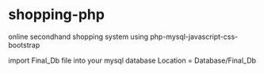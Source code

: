 # shopping-php
online secondhand shopping system using php-mysql-javascript-css-bootstrap

import Final_Db file into your mysql database Location = Database/Final_Db
